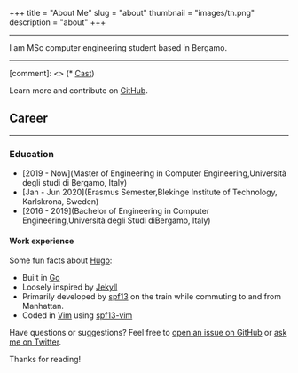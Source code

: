 +++
title = "About Me"
slug = "about"
thumbnail = "images/tn.png"
description = "about"
+++

---------------------------
I am MSc computer engineering student based in Bergamo.

---------------------------
[comment]: <> (* [Cast](https://github.com/spf13/cast))

Learn more and contribute on [GitHub](https://github.com/spf13).

## Career
---------------------------
### Education
* [2019 - Now](Master of Engineering in Computer Engineering,Università degli studi di Bergamo, Italy)
* [Jan - Jun 2020](Erasmus Semester,Blekinge Institute of Technology, Karlskrona, Sweden)
* [2016 - 2019](Bachelor of Engineering in Computer Engineering,Università degli Studi diBergamo, Italy)


#### Work experience

Some fun facts about [Hugo](http://gohugo.io/):

* Built in [Go](http://golang.org/)
* Loosely inspired by [Jekyll](http://jekyllrb.com/)
* Primarily developed by [spf13](http://spf13.com/) on the train while commuting to and from Manhattan.
* Coded in [Vim](http://vim.org) using [spf13-vim](http://vim.spf13.com/)

Have questions or suggestions? Feel free to [open an issue on GitHub](https://github.com/spf13/hugo/issues/new) or [ask me on Twitter](https://twitter.com/spf13).

Thanks for reading!

